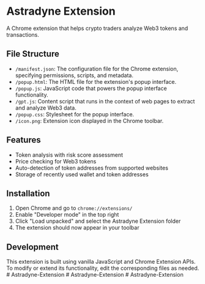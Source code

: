 # Astradyne Extension

A Chrome extension that helps crypto traders analyze Web3 tokens and transactions.

## File Structure

- `/manifest.json`: The configuration file for the Chrome extension, specifying permissions, scripts, and metadata.
- `/popup.html`: The HTML file for the extension's popup interface.
- `/popup.js`: JavaScript code that powers the popup interface functionality.
- `/gpt.js`: Content script that runs in the context of web pages to extract and analyze Web3 data.
- `/popup.css`: Stylesheet for the popup interface.
- `/icon.png`: Extension icon displayed in the Chrome toolbar.

## Features

- Token analysis with risk score assessment
- Price checking for Web3 tokens
- Auto-detection of token addresses from supported websites
- Storage of recently used wallet and token addresses

## Installation

1. Open Chrome and go to `chrome://extensions/`
2. Enable "Developer mode" in the top right
3. Click "Load unpacked" and select the Astradyne Extension folder
4. The extension should now appear in your toolbar

## Development

This extension is built using vanilla JavaScript and Chrome Extension APIs. To modify or extend its functionality, edit the corresponding files as needed.
#   A s t r a d y n e - E x t e n s i o n  
 #   A s t r a d y n e - E x t e n s i o n  
 #   A s t r a d y n e - E x t e n s i o n  
 